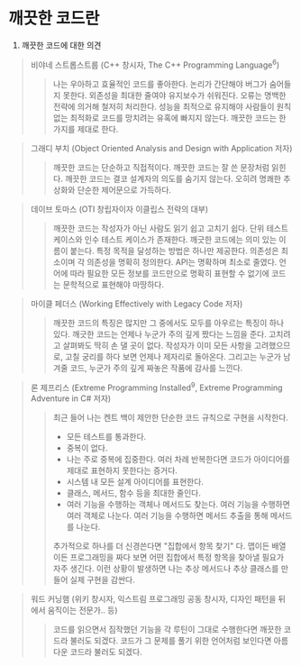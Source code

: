 # 깨끗한 코드란

1. 깨끗한 코드에 대한 의견

> 비야네 스트롭스트룹 (C++ 창시자, The C++ Programming Language<sup>6</sup>)
>> 나는 우아하고 효율적인 코드를 좋아한다.
>> 논리가 간단해야 버그가 숨어들지 못한다.
>> 외존성을 최대한 줄여야 유지보수가 쉬워진다.
>> 오류는 명백한 전략에 의거해 철저히 처리한다.
>> 성능을 최적으로 유지해야 사람들이 원칙 없는 최적화로 코드를 망치려는 유혹에 빠지지 않는다.
>> 깨끗한 코드는 한 가지를 제대로 한다.

> 그래디 부치 (Object Oriented Analysis and Design with Application 저자)
>> 깨끗한 코드는 단순하고 직접적이다.
>> 깨끗한 코드는 잘 쓴 문장처럼 읽힌다.
>> 깨끗한 코드는 결코 설계자의 의도를 숨기지 않는다.
>> 오히려 명쾌한 추상화와 단순한 제어문으로 가득하다.

> 데이브 토마스 (OTI 창립자이자 이클립스 전략의 대부)
>> 깨끗한 코드는 작성자가 아닌 사람도 읽기 쉽고 고치기 쉽다.
>> 단위 테스트 케이스와 인수 테스트 케이스가 존재한다.
>> 깨긋한 코드에는 의미 있는 이름이 붙는다.
>> 특정 목적을 달성하는 방법은 하나만 제공한다.
>> 의존성은 최소이며 각 의존성을 명확히 정의한다.
>> API는 명확하며 최소로 줄였다.
>> 언어에 따라 필요한 모든 정보를 코드만으로 명확히 표현할 수 없기에 코드는 문학적으로 표현해야 마땅하다.

> 마이클 페더스 (Working Effectively with Legacy Code 저자)
>> 깨끗한 코드의 특징은 많지만 그 중에서도 모두를 아우르는 특징이 하나 있다.
>> 깨긋한 코드는 언제나 누군가 주의 깊게 짰다는 느낌을 준다.
>> 고치려고 살펴봐도 딱히 손 댈 곳이 없다.
>> 작성자가 이미 모든 사항을 고려했으므로, 고칠 궁리를 하다 보면 언제나 제자리로 돌아온다.
>> 그리고는 누군가 남겨줄 코드, 누군가 주의 깊게 짜놓은 작품에 감사를 느낀다.

> 론 제프리스 (Extreme Programming Installed<sup>9</sup>, Extreme Programming Adventure in C# 저자)
>> 최근 들어 나는 켄트 백이 제안한 단순한 코드 규칙으로 구현을 시작한다.
>> - 모든 테스트를 통과한다.
>> - 중복이 없다.
>>  - 나는 주로 중복에 집중한다. 여러 차례 반복한다면 코드가 아이디어를 제대로 표현하지 못한다는 증거다.
>> - 시스템 내 모든 설계 아이디어를 표현한다.
>> - 클래스, 메서드, 함수 등을 최대한 줄인다.
>>  - 여러 기능을 수행하는 객체나 메서드도 찾는다. 여러 기능을 수행하면 여러 객체로 나눈다. 여러 기능을 수행하면 메서드 추출을 통해 메서드를 나눈다.
>> 
>> 추가적으로 하나를 더 신경쓴다면 "집합에서 항목 찾기" 다. 
>> 맵이든 배열이든 프로그래밍을 짜다 보면 어떤 집합에서 특정 항목을 찾아낼 필요가 자주 생긴다.
>> 이런 상황이 발생하면 나는 추상 메서드나 추상 클래스를 만들어 실제 구현을 감싼다.

> 워드 커닝햄 (위키 창시자, 익스트림 프로그래밍 공동 창시자, 디자인 패턴을 뒤에서 움직이는 전문가.. 등)
>> 코드를 읽으면서 짐작했던 기능을 각 루틴이 그대로 수행한다면 깨끗한 코드라 불러도 되겠다.
>> 코드가 그 문제를 풀기 위한 언어처럼 보인다면 아름다운 코드라 불러도 되겠다.